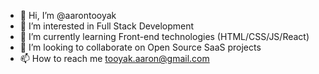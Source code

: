 - 👋 Hi, I’m @aarontooyak
- 👀 I’m interested in Full Stack Development
- 🌱 I’m currently learning Front-end technologies (HTML/CSS/JS/React)
- 💞️ I’m looking to collaborate on Open Source SaaS projects
- 📫 How to reach me tooyak.aaron@gmail.com

<!---
aarontooyak/aarontooyak is a ✨ special ✨ repository because its `README.md` (this file) appears on your GitHub profile.
You can click the Preview link to take a look at your changes.
--->
